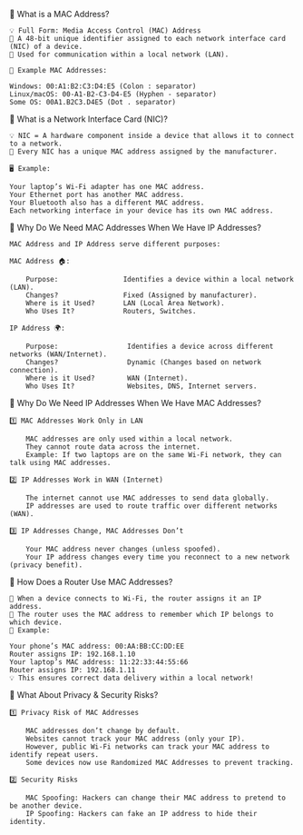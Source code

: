 📌 What is a MAC Address?

    💡 Full Form: Media Access Control (MAC) Address
    🔹 A 48-bit unique identifier assigned to each network interface card (NIC) of a device.
    🔹 Used for communication within a local network (LAN).

    📌 Example MAC Addresses:

    Windows: 00:A1:B2:C3:D4:E5 (Colon : separator)
    Linux/macOS: 00-A1-B2-C3-D4-E5 (Hyphen - separator)
    Some OS: 00A1.B2C3.D4E5 (Dot . separator)


📌 What is a Network Interface Card (NIC)?

    💡 NIC = A hardware component inside a device that allows it to connect to a network.
    📌 Every NIC has a unique MAC address assigned by the manufacturer.

    🖥️ Example:

    Your laptop’s Wi-Fi adapter has one MAC address.
    Your Ethernet port has another MAC address.
    Your Bluetooth also has a different MAC address.
    Each networking interface in your device has its own MAC address.


📌 Why Do We Need MAC Addresses When We Have IP Addresses?

    MAC Address and IP Address serve different purposes:

    MAC Address 🏠:

        Purpose:                Identifies a device within a local network (LAN).
        Changes?                Fixed (Assigned by manufacturer).
        Where is it Used?       LAN (Local Area Network).
        Who Uses It?            Routers, Switches.

    IP Address 🌍:

        Purpose:                 Identifies a device across different networks (WAN/Internet).
        Changes?                 Dynamic (Changes based on network connection).
        Where is it Used?        WAN (Internet).
        Who Uses It?             Websites, DNS, Internet servers.


📌 Why Do We Need IP Addresses When We Have MAC Addresses?

    1️⃣ MAC Addresses Work Only in LAN

        MAC addresses are only used within a local network.
        They cannot route data across the internet.
        Example: If two laptops are on the same Wi-Fi network, they can talk using MAC addresses.

    2️⃣ IP Addresses Work in WAN (Internet)

        The internet cannot use MAC addresses to send data globally.
        IP addresses are used to route traffic over different networks (WAN).

    3️⃣ IP Addresses Change, MAC Addresses Don’t

        Your MAC address never changes (unless spoofed).
        Your IP address changes every time you reconnect to a new network (privacy benefit).


📌 How Does a Router Use MAC Addresses?

    🔹 When a device connects to Wi-Fi, the router assigns it an IP address.
    🔹 The router uses the MAC address to remember which IP belongs to which device.
    🔹 Example:

    Your phone’s MAC address: 00:AA:BB:CC:DD:EE
    Router assigns IP: 192.168.1.10
    Your laptop’s MAC address: 11:22:33:44:55:66
    Router assigns IP: 192.168.1.11
    💡 This ensures correct data delivery within a local network!


📌 What About Privacy & Security Risks?

    1️⃣ Privacy Risk of MAC Addresses

        MAC addresses don’t change by default.
        Websites cannot track your MAC address (only your IP).
        However, public Wi-Fi networks can track your MAC address to identify repeat users.
        Some devices now use Randomized MAC Addresses to prevent tracking.

    2️⃣ Security Risks

        MAC Spoofing: Hackers can change their MAC address to pretend to be another device.
        IP Spoofing: Hackers can fake an IP address to hide their identity.
